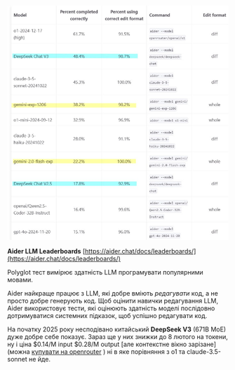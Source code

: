 <!--
date: 2025-01-05T13:09:01
photo: ![Photo](2025-01-05-13-09-01.jpg)


-->

![Photo](2025-01-05-13-09-01.jpg)

**Aider LLM Leaderboards** [https://aider.chat/docs/leaderboards/](https://aider.chat/docs/leaderboards/) 

Polyglot тест вимірює здатність LLM програмувати популярними мовами.

Aider найкраще працює з LLM, які добре вміють _редагувати_  код, а не просто добре генерують код. Щоб оцінити навички редагування LLM, Aider використовує тести, які оцінюють здатність моделі послідовно дотримуватися системних підказок, щоб успішно редагувати код.


На початку 2025 року несподівано китайський **DeepSeek V3**  (671B MoE) дуже добре себе показує. Зараз ще у них знижки до 8 лютого на токени, ну і ціна $0.14/M input $0.28/M output [але контекстне вікно зарізане] (можна [купувати на openrouter](https://openrouter.ai/deepseek/deepseek-chat) ) ні в яке порівняння з о1 та claude-3.5-sonnet не йде.